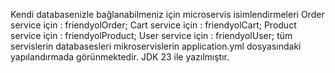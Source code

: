 Kendi databasenizle bağlanabilmeniz için microservis isimlendirmeleri
Order service için : friendyolOrder;
Cart service için : friendyolCart;
Product service için : friendyolProduct;
User service için : friendyolUser;
tüm servislerin databasesleri mikroservislerin application.yml dosyasındaki yapılandırmada görünmektedir.
JDK 23 ile yazılmıştır.
